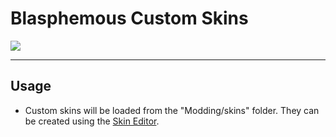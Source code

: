 # Blasphemous Custom Skins

<img src="https://img.shields.io/github/downloads/BrandenEK/Blasphemous.CustomSkins/total?color=6495ED&style=for-the-badge">

---

## Usage
- Custom skins will be loaded from the "Modding/skins" folder.  They can be created using the [Skin Editor](https://github.com/BrandenEK/Blasphemous.Modding.SkinEditor).
